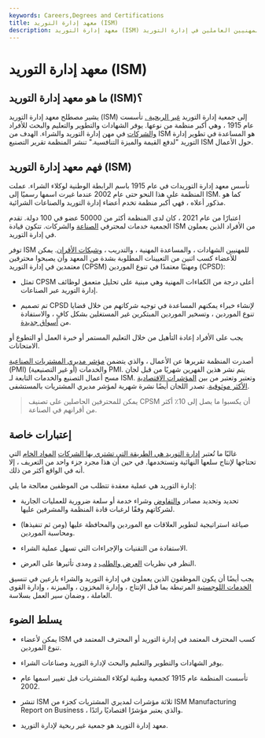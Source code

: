 ```yaml
---
keywords: Careers,Degrees and Certifications
title: معهد إدارة التوريد (ISM)
description: معهد إدارة التوريد (ISM) هو أقدم وأكبر منظمة غير ربحية تخدم المهنيين العاملين في إدارة التوريد.
---
```


# معهد إدارة التوريد (ISM)
## ما هو معهد إدارة التوريد (ISM)؟

يشير مصطلح معهد إدارة التوريد (ISM) إلى جمعية إدارة التوريد [غير الربحية .](/non-profitorganization) تأسست عام 1915 ، وهي أكبر منظمة من نوعها. يوفر الشهادات والتطوير والتعليم والبحث للأفراد [والشركات](/corporation) في مهن إدارة التوريد والشراء. الهدف من ISM هو المساعدة في تطوير إدارة التوريد "لدفع القيمة والميزة التنافسية." تنشر المنظمة تقرير التصنيع ISM حول الأعمال.

## فهم معهد إدارة التوريد (ISM)

تأسس معهد إدارة التوريدات في عام 1915 باسم الرابطة الوطنية لوكلاء الشراء. عملت المنظمة على هذا النحو حتى عام 2002 عندما غيرت اسمها رسميًا إلى ISM. كما هو مذكور أعلاه ، فهي أكبر منظمة تخدم أعضاء إدارة التوريد والصناعات الشرائية.

اعتبارًا من عام 2021 ، كان لدى المنظمة أكثر من 50000 عضو في 100 دولة. تقدم الجمعية خدمات لمحترفي [الصناعة](/industry) والشركات. تتكون قيادة ISM من الأفراد الذين يعملون في إدارة التوريد.

توفر ISM للمهنيين الشهادات ، والمساعدة المهنية ، والتدريب ، [وشبكات الأقران](/networking). يمكن للأعضاء كسب اثنين من التعيينات المطلوبة بشدة من المعهد وأن يصبحوا محترفين معتمدين في إدارة التوريد (CPSM) ومهنيًا معتمدًا في تنوع الموردين (CPSD):

- تمثل CPSM أعلى درجة من الكفاءات المهنية وهي مبنية على تحليل متعمق لوظائف إدارة التوريد عبر الصناعات.

- تم تصميم CPSD لإنشاء خبراء يمكنهم المساعدة في توجيه شركاتهم من خلال قضايا تنوع الموردين ، وتسخير الموردين المبتكرين غير المستغلين بشكل كافٍ ، والاستفادة من [أسواق جديدة](/market).

يجب على الأفراد إعادة التأهيل من خلال التعليم المستمر أو خبرة العمل أو التطوع أو الامتحانات.

أصدرت المنظمة تقريرها عن الأعمال ، والذي يتضمن [مؤشر مديري المشتريات الصناعية](/pmi) (PMI) والخدمات (أو غير التصنيعية) PMI. يتم نشر هذين الفهرين شهريًا من قبل لجان مسح أعمال التصنيع والخدمات التابعة لـ ISM. وتعتبر وتعتبر من بين [المؤشرات الاقتصادية الأكثر موثوقية](/economic_indicator). تصدر اللجان أيضًا نشرة شهرية لمؤشر مديري المشتريات بالمستشفى.

> يمكن للمحترفين الحاصلين على تصنيف CPSM أن يكسبوا ما يصل إلى 10٪ أكثر من أقرانهم في الصناعة.

>

## إعتبارات خاصة

غالبًا ما تُعتبر [إدارة التوريد هي الطريقة التي تشتري بها الشركات](/supplymanagement) [المواد الخام](/rawmaterials) التي تحتاجها لإنتاج سلعها النهائية وتستخدمها. في حين أن هذا مجرد جزء واحد من التعريف ، إلا أنه في الواقع أكثر من ذلك.

إدارة التوريد هي عملية معقدة تتطلب من الموظفين معالجة ما يلي:

- تحديد وتحديد مصادر [والتفاوض](/negotiation) وشراء خدمة أو سلعة ضرورية للعمليات الجارية لشركاتهم وفقًا لرغبات قادة المنظمة والمشرفين عليها.

- صياغة استراتيجية لتطوير العلاقات مع الموردين والمحافظة عليها (ومن ثم تنفيذها) ومحاسبة الموردين.

- الاستفادة من التقنيات والإجراءات التي تسهل عملية الشراء.

- النظر في نظريات [العرض والطلب](/law-of-supply-demand) [د](/law-of-supply-demand) ومدى تأثيرها على العرض.

يجب أيضًا أن يكون الموظفون الذين يعملون في إدارة التوريد والشراء بارعين في تنسيق [الخدمات اللوجستية](/logistics) المرتبطة بما قبل الإنتاج ، وإدارة المخزون ، والميزنة ، وإدارة القوى العاملة ، وضمان سير العمل بسلاسة.

## يسلط الضوء

- يمكن لأعضاء ISM كسب المحترف المعتمد في إدارة التوريد أو المحترف المعتمد في تنوع الموردين.

- يوفر الشهادات والتطوير والتعليم والبحث لإدارة التوريد وصناعات الشراء.

- تأسست المنظمة عام 1915 كجمعية وطنية لوكلاء المشتريات قبل تغيير اسمها عام 2002.

- تنشر ISM ثلاثة مؤشرات لمديري المشتريات كجزء من ISM Manufacturing Report on Business ، والذي يعتبر مؤشرًا اقتصاديًا رائدًا.

- معهد إدارة التوريد هو جمعية غير ربحية لإدارة التوريد.

